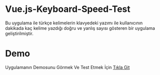 # Vue.js-Keyboard-Speed-Test
<p>
  Bu uygulama ile türkçe kelimelerin klavyedeki yazımı ile kullanıcının dakikada kaç kelime yazdığı doğru ve yanlış sayısı gösteren bir uygulama geliştirilmiştir.
  </p>
  
  <h1>Demo</h1>
  <p> Uygulamanın Demosunu Görmek Ve Test Etmek İçin <a href="https://gokdenizcetin.com.tr/writingspeed/">Tıkla Git</a> </p>
